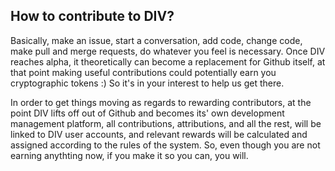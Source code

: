 ## How to contribute to DIV?

Basically, make an issue, start a conversation, add code, change code, make pull and merge requests, do whatever you feel is necessary. Once DIV reaches alpha, it theoretically can become a replacement for Github itself, at that point making useful contributions could potentially earn you cryptographic tokens :) So it's in your interest to help us get there. 

In order to get things moving as regards to rewarding contributors, at the point DIV lifts off out of Github and becomes its' own development management platform, all contributions, attributions, and all the rest, will be linked to DIV user accounts, and relevant rewards will be calculated and assigned according to the rules of the system. So, even though you are not earning anythting now, if you make it so you can, you will.
